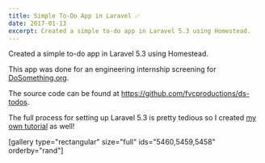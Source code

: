 ```yaml
---
title: Simple To-Do App in Laravel ✅
date: 2017-01-13
excerpt: Created a simple to-do app in Laravel 5.3 using Homestead.
---
```


Created a simple to-do app in Laravel 5.3 using Homestead.

This app was done for an engineering internship screening for
[DoSomething.org](http://DoSomething.org).

The source code can be found
at <https://github.com/fvcproductions/ds-todos>.

The full process for setting up Laravel 5.3 is pretty tedious so I
created [my own
tutorial](http://fvcproductions.com/2017/01/13/launch-todo-app-laravel/)
as well!

\[gallery type="rectangular" size="full" ids="5460,5459,5458"
orderby="rand"\]
